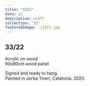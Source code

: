 ```yaml
---
title: "3322"
date: 22
description: uvOff
collection: "33"
featuredImage: ./3322.jpg
---
```



## 33/22

Acrylic on wood<br/>
90x90cm wood panel

Signed and ready to hang.<br/>
Painted in Jorba Town, Catalonia. 2020.
